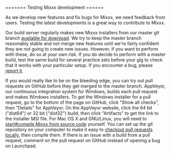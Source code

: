 \======= Testing Mixxx development ======

As we develop new features and fix bugs for Mixxx, we need feedback from
users. Testing the latest developments is a great way to contribute to
Mixxx.

Our build server regularly makes new Mixxx installers from our master
git branch [available for
download](http://downloads.mixxx.org/builds/master/release/). We try to
keep the master branch reasonably stable and not merge new features
until we're fairly confident they are not going to create new issues.
However, if you want to perform with these, do so at your own risk. If
you do decide to perform with a master build, test the same build for
several practice sets before your gig to check that it works with your
particular setup. If you encounter a bug, please [report
it](reporting%20bugs).

If you would really like to be on the bleeding edge, you can try out
pull requests on GitHub before they get merged to the master branch.
AppVeyor, our continuous integration system for Windows, builds each
pull request and makes Windows installers. To get the Windows installer
for a pull request, go to the bottom of the page on GitHub, click "Show
all checks", then "Details" for AppVeyor. On the AppVeyor website, click
the 64 bit ("dist64") or 32 bit ("dist32") build, then click "Artifacts"
to get the link to the installer MSI file. For Mac OS X and GNU/Linux,
you will need to [start\#compile Mixxx from source
code](start#compile%20Mixxx%20from%20source%20code) yourself. You can
set up the git repository on your computer to make it easy to [checkout
pull requests locally](https://gist.github.com/piscisaureus/3342247),
then compile them. If there is an issue with a build from a pull
request, comment on the pull request on GitHub instead of opening a bug
on Launchpad.
